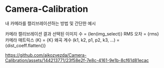 # Camera-Calibration
내 카메라를 캘리브레이션하는 방법 및 간단한 예시


카메라 캘리브레이션 결과
선택된 이미지 수 = {len(img_select)}
RMS 오차 = {rms}
카메라 매트릭스 (K) = {K}
왜곡 계수 (k1, k2, p1, p2, k3, ...) = {dist_coeff.flatten()}






https://github.com/aikozvezda/Camera-Calibration/assets/144213771/23f58e2f-7e8c-4161-9e1b-8cf61d81ecac

